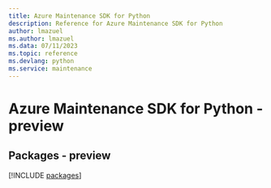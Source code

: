 ```yaml
---
title: Azure Maintenance SDK for Python
description: Reference for Azure Maintenance SDK for Python
author: lmazuel
ms.author: lmazuel
ms.data: 07/11/2023
ms.topic: reference
ms.devlang: python
ms.service: maintenance
---
```

# Azure Maintenance SDK for Python - preview
## Packages - preview
[!INCLUDE [packages](maintenance-index.md)]